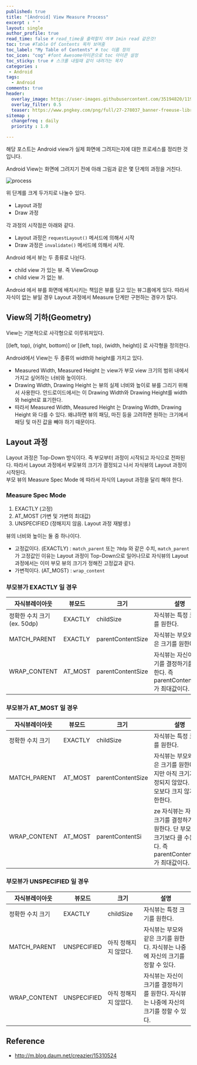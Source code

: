 ```yaml
---
published: true
title: "[Android] View Measure Process"	
excerpt : " "	
layout: single	
author_profile: true	
read_time: false # read_time을 출력할지 여부 1min read 같은것!	
toc: true #Table Of Contents 목차 보여줌	
toc_label: "My Table of Contents" # toc 이름 정의	
toc_icon: "cog" #font Awesome아이콘으로 toc 아이콘 설정	
toc_sticky: true # 스크롤 내릴때 같이 내려가는 목차	
categories :	
 - Android	
tags: 	
  - Android	
comments: true	
header:
  overlay_image: https://user-images.githubusercontent.com/35194820/119770376-18f76c80-bef7-11eb-8b3e-abca9300d1c1.gif
  overlay_filter: 0.5
  teaser: https://www.pngkey.com/png/full/27-278037_banner-freeuse-library-android-transparent-app-android-development.png
sitemap :	
  changefreq : daily	
  priority : 1.0	

---
```



해당 포스트는 Android view가 실제 화면에 그려지는지에 대한 프로세스를 정리한 것입니다.

Android View는 화면에 그려지기 전에 아래 그림과 같은 몇 단계의 과정을 거친다.

![process](https://www.charlezz.com/wordpress/wp-content/uploads/2019/12/1_hKqtBgx594fylFgX-jMDQA-1024x884.png)

위 단계를 크게 두가지로 나눌수 있다.

- Layout 과정
- Draw 과정

각 과정의 시작점은 아래와 같다.

- Layout 과정은 `requestLayout()` 메서드에 의해서 시작
- Draw 과정은 `invalidate()` 메서드에 의해서 시작.

Android 에서 뷰는 두 종류로 나뉜다.

- child view 가 있는 뷰. 즉 ViewGroup
- child view 가 없는 뷰.

Android 에서 뷰를 화면에 배치시키는 책임은 뷰를 담고 있는 뷰그룹에게 있다.
따라서 자식이 없는 뷰일 경우 Layout 과정에서 Measure 단계만 구현하는 경우가 많다.

## View의 기하(Geometry)

View는 기본적으로 사각형으로 이루워져있다.
  
[(left, top), (right, bottom)] or [(left, top), (width, height)] 로 사각형을 정의한다.
  
Android에서 View는 두 종류의 width와 height를 가지고 있다.

- Measured Width, Measured Height 는 view가 부모 view 크기의 범위 내에서 가지고 싶어하는 너비와 높이이다.
- Drawing Width, Drawing Height 는 뷰의 실제 너비와 높이로 뷰를 그리기 위해서 사용한다. 안드로이드에서는 이 Drawing Width와 Drawing Height를 width와 height로 표기한다.
- 따라서 Measured Width, Measured Height 는 Drawing Width, Drawing Height 와 다를 수 있다.
왜냐하면 뷰의 패딩, 마진 등을 고려하면 원하는 크기에서 패딩 및 마진 값을 빼야 하기 때문이다.

## Layout 과정

Layout 과정은 Top-Down 방식이다. 즉 부모부터 과정이 시작되고 자식으로 전파된다. 따라서 Layout 과정에서 부모뷰의 크기가 결정되고 나서 자식뷰의 Layout 과정이 시작된다.  
부모 뷰의 Measure Spec Mode 에 따라서 자식의 Layout 과정을 달리 해야 한다.

### Measure Spec Mode

1. EXACTLY     (고정)
2. AT_MOST     (가변 및 가변의 최대값)
3. UNSPECIFIED (정해지지 않음. Layout 과정 재발생.)
  
뷰의 너비와 높이는 둘 중 하나이다.

- 고정값이다. (EXACTLY) : `match_parent` 또는 `70dp` 와 같은 수치, `match_parent` 가 고정값인 이유는 Layout 과정이 Top-Down으로 일어나므로 자식뷰의 Layout 과정에서는
이미 부모 뷰의 크기가 정해진 고정값과 같다.
- 가변적이다. (AT_MOST) : `wrap_content`

### 부모뷰가 EXACTLY 일 경우

|자식뷰레이아웃|뷰모드|크기|설명|
|------|---|---|---|
|정확한 수치 크기(ex. 50dp)|EXACTLY|childSize|자식뷰는 특정 크기를 원한다.|
|MATCH_PARENT|EXACTLY|parentContentSize|자식뷰는 부모와 같은 크기를 원한다.|
|WRAP_CONTENT|AT_MOST|parentContentSize|자식뷰는 자신이 크기를 결정하기를 원한다. 즉 parentContentSize 가 최대값이다.|

### 부모뷰가 AT_MOST 일 경우

|자식뷰레이아웃|뷰모드|크기|설명|
|------|---|---|---|
|정확한 수치 크기|EXACTLY|childSize|자식뷰는 특정 크기를 원한다.|
|MATCH_PARENT|AT_MOST|parentContentSize|자식뷰는 부모와 같은 크기를 원한다. 하지만 아직 크기가 고정되지 않았다. 단 부모보다 크지 않게 제한한다.|
|WRAP_CONTENT|AT_MOST|parentContentSi|ze	자식뷰는 자신이 크기를 결정하기를 원한다. 단 부모뷰의 크기보다 클 수는 없다. 즉 parentContentSize 가 최대값이다.|


### 부모뷰가 UNSPECIFIED 일 경우

|자식뷰레이아웃|뷰모드|크기|설명|
|------|---|---|---|
|정확한 수치 크기|EXACTLY|childSize|자식뷰는 특정 크기를 원한다.|
|MATCH_PARENT|UNSPECIFIED|아직 정해지지 않았다.|자식뷰는 부모와 같은 크기를 원한다. 자식뷰는 나중에 자신의 크기를 정할 수 있다.|
|WRAP_CONTENT|UNSPECIFIED|아직 정해지지 않았다.|자식뷰는 자신이 크기를 결정하기를 원한다. 자식뷰는 나중에 자신의 크기를 정할 수 있다.|

## Reference

- http://m.blog.daum.net/creazier/15310524